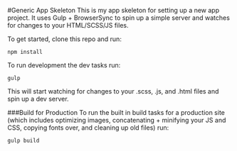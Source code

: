 #Generic App Skeleton
This is my app skeleton for setting up a new app project. It uses Gulp + BrowserSync to spin up a simple server and watches for changes to your HTML/SCSS/JS files.

To get started, clone this repo and run:

````
npm install
````

To run development the dev tasks run:

````
gulp
````

This will start watching for changes to your .scss, .js, and .html files and spin up a dev server.

###Build for Production
To run the built in build tasks for a production site (which includes optimizing images, concatenating + minifying your JS and CSS, copying fonts over, and cleaning up old files) run:

````
gulp build
````
